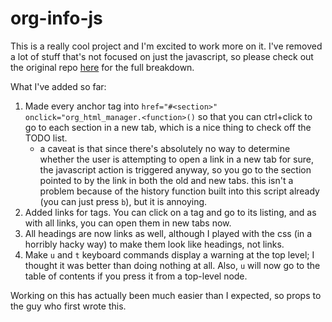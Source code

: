 org-info-js
===========

This is a really cool project and I'm excited to work more on it. I've removed a lot of stuff that's not focused on just the javascript, so please check out the original repo [here](https://github.com/SebastianRose/org-info-js) for the full breakdown.

What I've added so far:

1. Made every anchor tag into `href="#<section>" onclick="org_html_manager.<function>()` so that you can ctrl+click to go to each section in a new tab, which is a nice thing to check off the TODO list.
    - a caveat is that since there's absolutely no way to determine whether the user is attempting to open a link in a new tab for sure, the javascript action is triggered anyway, so you go to the section pointed to by the link in both the old and new tabs. this isn't a problem because of the history function built into this script already (you can just press `b`), but it is annoying.
2. Added links for tags. You can click on a tag and go to its listing, and as with all links, you can open them in new tabs now.
3. All headings are now links as well, although I played with the css (in a horribly hacky way) to make them look like headings, not links.
4. Make `u` and `t` keyboard commands display a warning at the top level; I thought it was better than doing nothing at all. Also, `u` will now go to the table of contents if you press it from a top-level node.

Working on this has actually been much easier than I expected, so props to the guy who first wrote this.
